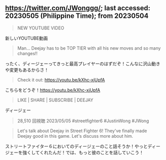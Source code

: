 ## https://twitter.com/JWonggg/; last accessed: 20230505 (Philippine Time); from 20230504

> NEW YOUTUBE VIDEO

新しいYOUTUBE動画

> Man... Deejay has to be TOP TIER with all his new moves and so many changes!!

ったく、ディージェーってきっと最高プレイヤーのはずだぞ！こんなに沢山動きや変更もあるからさ！

> Check it out: https://youtu.be/kXhc-xjUpfA

こちらをどうぞ！https://youtu.be/kXhc-xjUpfA

> LIKE | SHARE | SUBSCRIBE | DEEJAY

ディージェー

> 28,510 回視聴  2023/05/05  #streetfighter6 #JustinWong #JWong

> Let's talk about Deejay in Street Fighter 6! They've finally made Deejay good in this game. Let's discuss more about him.

ストリートファイター６においてのディージェーのこと話そうか！やっとディージェーを強くしてくれたんだ！では、もっと彼のことを話していこう！



